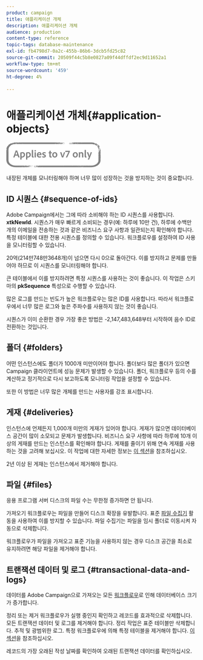 ```yaml
---
product: campaign
title: 애플리케이션 개체
description: 애플리케이션 개체
audience: production
content-type: reference
topic-tags: database-maintenance
exl-id: fb4798d7-0a2c-455b-86b6-3dcb5fd25c82
source-git-commit: 20509f44c5b8e0827a09f44dffdf2ec9d11652a1
workflow-type: tm+mt
source-wordcount: '459'
ht-degree: 4%

---
```


# 애플리케이션 개체{#application-objects}

![](../../assets/v7-only.svg)

내장된 개체를 모니터링해야 하며 너무 많이 성장하는 것을 방지하는 것이 중요합니다.

## ID 시퀀스 {#sequence-of-ids}

Adobe Campaign에서는 그에 따라 소비해야 하는 ID 시퀀스를 사용합니다. **xtkNewId**. 시퀀스가 매우 빠르게 소비되는 경우(예: 하루에 10만 건), 하루에 수백만 개의 이메일을 전송하는 것과 같은 비즈니스 요구 사항과 일관되는지 확인해야 합니다. 특정 테이블에 대한 전용 시퀀스를 정의할 수 있습니다. 워크플로우를 설정하여 ID 사용을 모니터링할 수 있습니다.

20억(214만748만3648개)이 넘으면 다시 0으로 돌아간다. 이를 방지하고 문제를 만들어야 하므로 이 시퀀스를 모니터링해야 합니다.

큰 테이블에서 이를 방지하려면 특정 시퀀스를 사용하는 것이 좋습니다. 이 작업은 스키마의 **pkSequence** 특성으로 수행할 수 있습니다.

많은 로그를 만드는 빈도가 높은 워크플로우는 많은 ID를 사용합니다. 따라서 워크플로우에서 너무 많은 로그와 높은 주파수를 사용하지 않는 것이 좋습니다.

시퀀스가 이미 순환한 경우 가장 좋은 방법은 -2,147,483,648부터 시작하여 음수 ID로 전환하는 것입니다.

## 폴더 {#folders}

어떤 인스턴스에도 폴더가 1000개 미만이어야 합니다. 폴더보다 많은 폴더가 있으면 Campaign 클라이언트에 성능 문제가 발생할 수 있습니다. 폴더, 워크플로우 등의 수를 계산하고 정기적으로 다시 보고하도록 모니터링 작업을 설정할 수 있습니다.

또한 이 방법은 너무 많은 개체를 만드는 사용자를 강조 표시합니다.

## 게재 {#deliveries}

인스턴스에 언제든지 1,000개 미만의 게재가 있어야 합니다. 게재가 많으면 데이터베이스 공간이 많이 소모되고 문제가 발생합니다. 비즈니스 요구 사항에 따라 하루에 10개 이상의 게재를 만드는 인스턴스를 확인해야 합니다. 게재를 줄이기 위해 연속 게재를 사용하는 것을 고려해 보십시오. 이 작업에 대한 자세한 정보는 [이 섹션](../../workflow/using/continuous-delivery.md)을 참조하십시오.

2년 이상 된 게재는 인스턴스에서 제거해야 합니다.

## 파일 {#files}

응용 프로그램 서버 디스크의 파일 수는 무한정 증가하면 안 됩니다.

가져오기 워크플로우는 파일을 만들어 디스크 확장을 유발합니다. 표준 [파일 수집기](../../workflow/using/file-collector.md) 활동을 사용하여 이를 방지할 수 있습니다. 파일 수집기는 파일을 임시 폴더로 이동시켜 자동으로 삭제합니다.

워크플로우가 파일을 가져오고 표준 기능을 사용하지 않는 경우 디스크 공간을 최소로 유지하려면 해당 파일을 제거해야 합니다.

## 트랜잭션 데이터 및 로그 {#transactional-data-and-logs}

데이터를 Adobe Campaign으로 가져오는 모든 [워크플로우](../../workflow/using/data-life-cycle.md#work-table)로 인해 데이터베이스 크기가 증가합니다.

정리 또는 제거 워크플로우가 실행 중인지 확인하고 레코드를 효과적으로 삭제합니다. 모든 트랜잭션 데이터 및 로그를 제거해야 합니다. 정리 작업은 표준 테이블만 삭제합니다. 추적 및 광범위한 로그. 특정 워크플로우에 의해 특정 테이블을 제거해야 합니다. [이 섹션](../../workflow/using/monitoring-workflow-execution.md#purging-the-logs)을 참조하십시오.

레코드의 가장 오래된 작성 날짜를 확인하여 오래된 트랜잭션 데이터를 확인하십시오.
